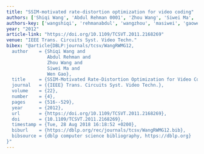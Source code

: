 ```yaml
---
title: "SSIM-motivated rate-distortion optimization for video coding"
authors: ['Shiqi Wang', 'Abdul Rehman 0001', 'Zhou Wang', 'Siwei Ma', 'Wen Gao 0001']
authors-key: ['wangshiqi', 'rehmanabdul', 'wangzhou', 'masiwei', 'gaowen']
year: "2012"
article-link: "https://doi.org/10.1109/TCSVT.2011.2168269"
venue: "IEEE Trans. Circuits Syst. Video Techn."
bibex: "@article{DBLP:journals/tcsv/WangRWMG12,
  author    = {Shiqi Wang and
               Abdul Rehman and
               Zhou Wang and
               Siwei Ma and
               Wen Gao},
  title     = {SSIM-Motivated Rate-Distortion Optimization for Video Coding},
  journal   = {{IEEE} Trans. Circuits Syst. Video Techn.},
  volume    = {22},
  number    = {4},
  pages     = {516--529},
  year      = {2012},
  url       = {https://doi.org/10.1109/TCSVT.2011.2168269},
  doi       = {10.1109/TCSVT.2011.2168269},
  timestamp = {Tue, 28 Aug 2018 16:18:52 +0200},
  biburl    = {https://dblp.org/rec/journals/tcsv/WangRWMG12.bib},
  bibsource = {dblp computer science bibliography, https://dblp.org}
}"
---
```

